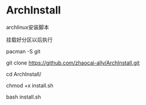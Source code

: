 # ArchInstall
archlinux安装脚本



挂载好分区以后执行



pacman -S git




git clone https://github.com/zhaocai-ally/ArchInstall.git





cd ArchInstall/





chmod +x install.sh




bash install.sh
